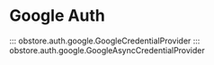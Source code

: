 # Google Auth

::: obstore.auth.google.GoogleCredentialProvider
::: obstore.auth.google.GoogleAsyncCredentialProvider
